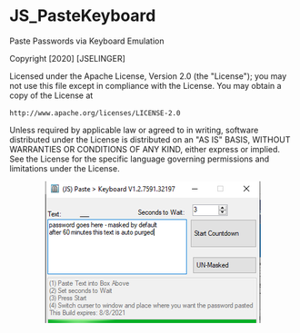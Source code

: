 # JS_PasteKeyboard
Paste Passwords via Keyboard Emulation

Copyright [2020] [JSELINGER]

Licensed under the Apache License, Version 2.0 (the "License");
you may not use this file except in compliance with the License.
You may obtain a copy of the License at

    http://www.apache.org/licenses/LICENSE-2.0

Unless required by applicable law or agreed to in writing, software
distributed under the License is distributed on an "AS IS" BASIS,
WITHOUT WARRANTIES OR CONDITIONS OF ANY KIND, either express or implied.
See the License for the specific language governing permissions and
limitations under the License.


<p align="center">
  <img src="https://github.com/jselinger/JS_PasteKeyboard/blob/main/Sample%20Snapshot.PNG?raw=true" />
</p>
